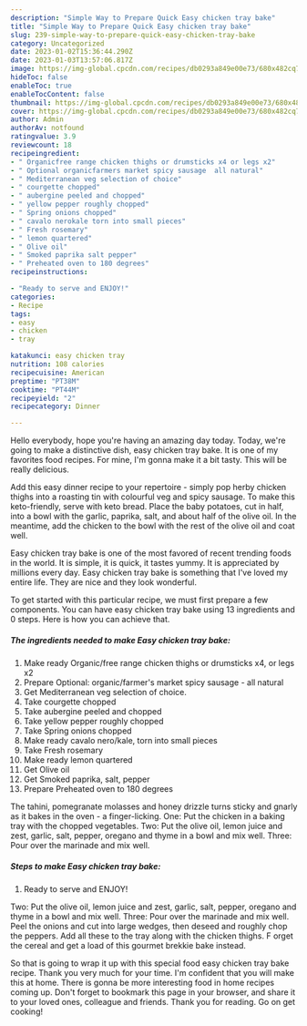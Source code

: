 ```yaml
---
description: "Simple Way to Prepare Quick Easy chicken tray bake"
title: "Simple Way to Prepare Quick Easy chicken tray bake"
slug: 239-simple-way-to-prepare-quick-easy-chicken-tray-bake
category: Uncategorized
date: 2023-01-02T15:36:44.290Z
date: 2023-01-03T13:57:06.817Z
image: https://img-global.cpcdn.com/recipes/db0293a849e00e73/680x482cq70/easy-chicken-tray-bake-recipe-main-photo.jpg
hideToc: false
enableToc: true
enableTocContent: false
thumbnail: https://img-global.cpcdn.com/recipes/db0293a849e00e73/680x482cq70/easy-chicken-tray-bake-recipe-main-photo.jpg
cover: https://img-global.cpcdn.com/recipes/db0293a849e00e73/680x482cq70/easy-chicken-tray-bake-recipe-main-photo.jpg
author: Admin
authorAv: notfound
ratingvalue: 3.9
reviewcount: 18
recipeingredient:
- " Organicfree range chicken thighs or drumsticks x4 or legs x2"
- " Optional organicfarmers market spicy sausage  all natural"
- " Mediterranean veg selection of choice"
- " courgette chopped"
- " aubergine peeled and chopped"
- " yellow pepper roughly chopped"
- " Spring onions chopped"
- " cavalo nerokale torn into small pieces"
- " Fresh rosemary"
- " lemon quartered"
- " Olive oil"
- " Smoked paprika salt pepper"
- " Preheated oven to 180 degrees"
recipeinstructions:

- "Ready to serve and ENJOY!"
categories:
- Recipe
tags:
- easy
- chicken
- tray

katakunci: easy chicken tray 
nutrition: 108 calories
recipecuisine: American
preptime: "PT38M"
cooktime: "PT44M"
recipeyield: "2"
recipecategory: Dinner

---
```



Hello everybody, hope you're having an amazing day today. Today, we're going to make a distinctive dish, easy chicken tray bake. It is one of my favorites food recipes. For mine, I'm gonna make it a bit tasty. This will be really delicious.

Add this easy dinner recipe to your repertoire - simply pop herby chicken thighs into a roasting tin with colourful veg and spicy sausage. To make this keto-friendly, serve with keto bread. Place the baby potatoes, cut in half, into a bowl with the garlic, paprika, salt, and about half of the olive oil. In the meantime, add the chicken to the bowl with the rest of the olive oil and coat well.

Easy chicken tray bake is one of the most favored of recent trending foods in the world. It is simple, it is quick, it tastes yummy. It is appreciated by millions every day. Easy chicken tray bake is something that I've loved my entire life. They are nice and they look wonderful.


To get started with this particular recipe, we must first prepare a few components. You can have easy chicken tray bake using 13 ingredients and 0 steps. Here is how you can achieve that.

<!--inarticleads1-->

##### The ingredients needed to make Easy chicken tray bake:

1. Make ready  Organic/free range chicken thighs or drumsticks x4, or legs x2
1. Prepare  Optional: organic/farmer&#39;s market spicy sausage - all natural
1. Get  Mediterranean veg selection of choice.
1. Take  courgette chopped
1. Take  aubergine peeled and chopped
1. Take  yellow pepper roughly chopped
1. Take  Spring onions chopped
1. Make ready  cavalo nero/kale, torn into small pieces
1. Take  Fresh rosemary
1. Make ready  lemon quartered
1. Get  Olive oil
1. Get  Smoked paprika, salt, pepper
1. Prepare  Preheated oven to 180 degrees


The tahini, pomegranate molasses and honey drizzle turns sticky and gnarly as it bakes in the oven - a finger-licking. One: Put the chicken in a baking tray with the chopped vegetables. Two: Put the olive oil, lemon juice and zest, garlic, salt, pepper, oregano and thyme in a bowl and mix well. Three: Pour over the marinade and mix well. 

<!--inarticleads2-->

##### Steps to make Easy chicken tray bake:


1. Ready to serve and ENJOY!

Two: Put the olive oil, lemon juice and zest, garlic, salt, pepper, oregano and thyme in a bowl and mix well. Three: Pour over the marinade and mix well. Peel the onions and cut into large wedges, then deseed and roughly chop the peppers. Add all these to the tray along with the chicken thighs. F orget the cereal and get a load of this gourmet brekkie bake instead. 

So that is going to wrap it up with this special food easy chicken tray bake recipe. Thank you very much for your time. I'm confident that you will make this at home. There is gonna be more interesting food in home recipes coming up. Don't forget to bookmark this page in your browser, and share it to your loved ones, colleague and friends. Thank you for reading. Go on get cooking!
